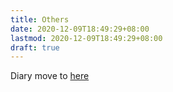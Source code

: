 ```yaml
---
title: Others
date: 2020-12-09T18:49:29+08:00
lastmod: 2020-12-09T18:49:29+08:00
draft: true
---
```


Diary move to [here](https://ranger-nju.gitbook.io/diary/)
